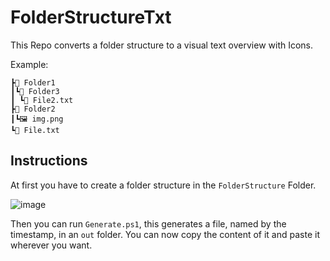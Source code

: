 # FolderStructureTxt

This Repo converts a folder structure to a visual text overview with Icons. 

Example:

```
┣📁 Folder1
┃┗📁 Folder3
┃ ┗📄 File2.txt
┣📁 Folder2
┃┗🖼️ img.png
┗📄 File.txt
```

## Instructions

At first you have to create a folder structure in the `FolderStructure` Folder.

![image](https://user-images.githubusercontent.com/101879277/197765008-b97e628f-f197-4da2-a11c-21b63dad4882.png)

Then you can run `Generate.ps1`, this generates a file, named by the timestamp, in an `out` folder. You can now copy the content of it and paste it wherever you want.
